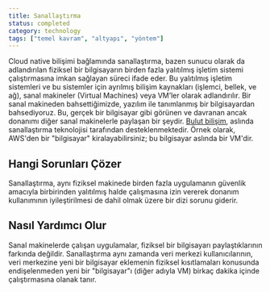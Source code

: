 ```yaml
---
title: Sanallaştırma
status: completed
category: technology
tags: ["temel kavram", "altyapı", "yöntem"]
---
```


Cloud native bilişimi bağlamında sanallaştırma,
bazen sunucu olarak da adlandırılan fiziksel bir bilgisayarın
birden fazla yalıtılmış işletim sistemi çalıştırmasına imkan sağlayan süreci ifade eder.
Bu yalıtılmış işletim sistemleri ve bu sistemler için ayrılmış bilişim kaynakları (işlemci, bellek, ve ağ),
sanal makineler (Virtual Machines) veya VM’ler olarak adlandırılır.
Bir sanal makineden bahsettiğimizde, yazılım ile tanımlanmış bir bilgisayardan bahsediyoruz.
Bu, gerçek bir bilgisayar gibi görünen ve davranan ancak donanımı diğer sanal makinelerle paylaşan bir şeydir.
[Bulut bilişim](/tr/cloud-computing/), aslında sanallaştırma teknolojisi tarafından desteklenmektedir.
Örnek olarak, AWS'den bir "bilgisayar" kiralayabilirsiniz; bu bilgisayar aslında bir VM'dir.

## Hangi Sorunları Çözer

Sanallaştırma, aynı fiziksel makinede birden fazla uygulamanın
güvenlik amacıyla birbirinden yalıtılmış halde çalışmasına izin vererek
donanım kullanımının iyileştirilmesi de dahil olmak üzere bir dizi sorunu giderir.


## Nasıl Yardımcı Olur

Sanal makinelerde çalışan uygulamalar, fiziksel bir bilgisayarı paylaştıklarının farkında değildir.
Sanallaştırma aynı zamanda veri merkezi kullanıcılarının, veri merkezine yeni bir bilgisayar eklemenin
fiziksel kısıtlamaları konusunda endişelenmeden yeni bir "bilgisayar"ı (diğer adıyla VM)
birkaç dakika içinde çalıştırmasına olanak tanır.
